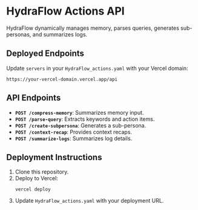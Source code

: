 # HydraFlow Actions API

HydraFlow dynamically manages memory, parses queries, generates sub-personas, and summarizes logs.

## Deployed Endpoints
Update `servers` in your `HydraFlow_actions.yaml` with your Vercel domain:
```
https://your-vercel-domain.vercel.app/api
```

## API Endpoints
- **`POST /compress-memory`**: Summarizes memory input.
- **`POST /parse-query`**: Extracts keywords and action items.
- **`POST /create-subpersona`**: Generates a sub-persona.
- **`POST /context-recap`**: Provides context recaps.
- **`POST /summarize-logs`**: Summarizes log details.

## Deployment Instructions
1. Clone this repository.
2. Deploy to Vercel:
   ```
   vercel deploy
   ```
3. Update `HydraFlow_actions.yaml` with your deployment URL.
```